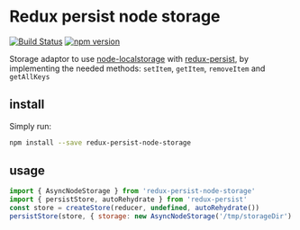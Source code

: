 # Redux persist node storage 

[![Build Status](https://travis-ci.org/pellejacobs/redux-persist-node-storage.svg?branch=master)](https://travis-ci.org/pellejacobs/redux-persist-node-storage)
[![npm version](https://img.shields.io/npm/v/redux-persist-node-storage.svg?style=flat-square)](https://www.npmjs.com/package/redux-persist-node-storage)

Storage adaptor to use [node-localstorage](https://github.com/lmaccherone/node-localstorage) with [redux-persist](https://github.com/lmaccherone/node-localstorage), by implementing the needed methods: `setItem`, `getItem`, `removeItem` and `getAllKeys`

## install
Simply run: 

```bash
npm install --save redux-persist-node-storage
```

## usage 
```javascript
import { AsyncNodeStorage } from 'redux-persist-node-storage'
import { persistStore, autoRehydrate } from 'redux-persist'
const store = createStore(reducer, undefined, autoRehydrate())
persistStore(store, { storage: new AsyncNodeStorage('/tmp/storageDir') })
``` 
